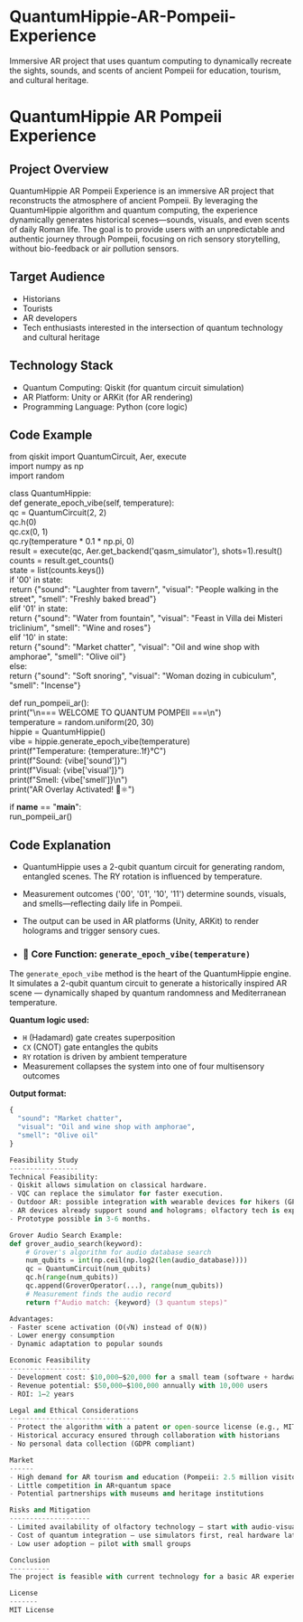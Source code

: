 # QuantumHippie-AR-Pompeii-Experience
Immersive AR project that uses quantum computing to dynamically recreate the sights, sounds, and scents of ancient Pompeii for education, tourism, and cultural heritage.


QuantumHippie AR Pompeii Experience  
===================================

Project Overview  
----------------
QuantumHippie AR Pompeii Experience is an immersive AR project that reconstructs the atmosphere of ancient Pompeii. By leveraging the QuantumHippie algorithm and quantum computing, the experience dynamically generates historical scenes—sounds, visuals, and even scents of daily Roman life. The goal is to provide users with an unpredictable and authentic journey through Pompeii, focusing on rich sensory storytelling, without bio-feedback or air pollution sensors.

Target Audience  
---------------
- Historians  
- Tourists  
- AR developers  
- Tech enthusiasts interested in the intersection of quantum technology and cultural heritage

Technology Stack  
----------------
- Quantum Computing: Qiskit (for quantum circuit simulation)  
- AR Platform: Unity or ARKit (for AR rendering)  
- Programming Language: Python (core logic)

Code Example  
------------
from qiskit import QuantumCircuit, Aer, execute  
import numpy as np  
import random  

class QuantumHippie:  
    def generate_epoch_vibe(self, temperature):  
        qc = QuantumCircuit(2, 2)  
        qc.h(0)  
        qc.cx(0, 1)  
        qc.ry(temperature * 0.1 * np.pi, 0)  
        result = execute(qc, Aer.get_backend('qasm_simulator'), shots=1).result()  
        counts = result.get_counts()  
        state = list(counts.keys())  
        if '00' in state:  
            return {"sound": "Laughter from tavern", "visual": "People walking in the street", "smell": "Freshly baked bread"}  
        elif '01' in state:  
            return {"sound": "Water from fountain", "visual": "Feast in Villa dei Misteri triclinium", "smell": "Wine and roses"}  
        elif '10' in state:  
            return {"sound": "Market chatter", "visual": "Oil and wine shop with amphorae", "smell": "Olive oil"}  
        else:  
            return {"sound": "Soft snoring", "visual": "Woman dozing in cubiculum", "smell": "Incense"}  

def run_pompeii_ar():  
    print("\n=== WELCOME TO QUANTUM POMPEII ===\n")  
    temperature = random.uniform(20, 30)  
    hippie = QuantumHippie()  
    vibe = hippie.generate_epoch_vibe(temperature)  
    print(f"Temperature: {temperature:.1f}°C")  
    print(f"Sound: {vibe['sound']}")  
    print(f"Visual: {vibe['visual']}")  
    print(f"Smell: {vibe['smell']}\n")  
    print("AR Overlay Activated! 🌿⚛️")  

if __name__ == "__main__":  
    run_pompeii_ar()  

Code Explanation  
----------------
- QuantumHippie uses a 2-qubit quantum circuit for generating random, entangled scenes. The RY rotation is influenced by temperature.
- Measurement outcomes ('00', '01', '10', '11') determine sounds, visuals, and smells—reflecting daily life in Pompeii.
- The output can be used in AR platforms (Unity, ARKit) to render holograms and trigger sensory cues.

- ### 🔧 Core Function: `generate_epoch_vibe(temperature)`

The `generate_epoch_vibe` method is the heart of the QuantumHippie engine.  
It simulates a 2-qubit quantum circuit to generate a historically inspired AR scene — dynamically shaped by quantum randomness and Mediterranean temperature.

**Quantum logic used:**

- `H` (Hadamard) gate creates superposition  
- `CX` (CNOT) gate entangles the qubits  
- `RY` rotation is driven by ambient temperature  
- Measurement collapses the system into one of four multisensory outcomes

**Output format:**

```python
{
  "sound": "Market chatter",
  "visual": "Oil and wine shop with amphorae",
  "smell": "Olive oil"
}

Feasibility Study  
-----------------
Technical Feasibility:  
- Qiskit allows simulation on classical hardware.
- VQC can replace the simulator for faster execution.
- Outdoor AR: possible integration with wearable devices for hikers (GPS + quantum algorithms).
- AR devices already support sound and holograms; olfactory tech is experimental and limited.
- Prototype possible in 3-6 months.

Grover Audio Search Example:  
def grover_audio_search(keyword):  
    # Grover's algorithm for audio database search  
    num_qubits = int(np.ceil(np.log2(len(audio_database))))  
    qc = QuantumCircuit(num_qubits)  
    qc.h(range(num_qubits))  
    qc.append(GroverOperator(...), range(num_qubits))  
    # Measurement finds the audio record  
    return f"Audio match: {keyword} (3 quantum steps)"  

Advantages:  
- Faster scene activation (O(√N) instead of O(N))
- Lower energy consumption
- Dynamic adaptation to popular sounds

Economic Feasibility  
--------------------
- Development cost: $10,000–$20,000 for a small team (software + hardware)
- Revenue potential: $50,000–$100,000 annually with 10,000 users
- ROI: 1–2 years

Legal and Ethical Considerations  
-------------------------------
- Protect the algorithm with a patent or open-source license (e.g., MIT)
- Historical accuracy ensured through collaboration with historians
- No personal data collection (GDPR compliant)

Market  
------
- High demand for AR tourism and education (Pompeii: 2.5 million visitors/year)
- Little competition in AR+quantum space
- Potential partnerships with museums and heritage institutions

Risks and Mitigation  
--------------------
- Limited availability of olfactory technology – start with audio-visual AR
- Cost of quantum integration – use simulators first, real hardware later
- Low user adoption – pilot with small groups

Conclusion  
----------
The project is feasible with current technology for a basic AR experience. Development phases: start with visuals and sound, add scents later. The quantum element provides unique dynamism and authenticity.

License  
-------
MIT License 






